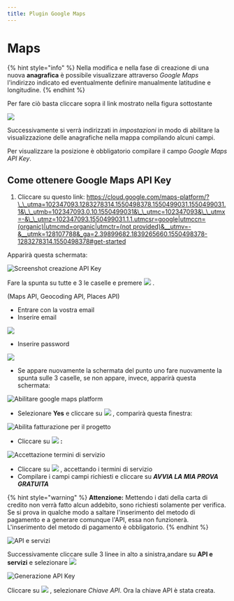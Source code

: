 ```yaml
---
title: Plugin Google Maps
---
```


# Maps

{% hint style="info" %}
Nella modifica e nella fase di creazione di una nuova **anagrafica** è possibile visualizzare attraverso _Google Maps_ l'indirizzo indicato ed eventualmente definire manualmente latitudine e longitudine.
{% endhint %}

Per fare ciò basta cliccare sopra il link mostrato nella figura sottostante

![](https://firebasestorage.googleapis.com/v0/b/gitbook-x-prod.appspot.com/o/spaces%2F-LZJeLg23eVDvrCv74U7-887967055%2Fuploads%2FBRVHan5ta23dwqYu6Mgw%2Ffile.png?alt=media)

Successivamente si verrà indirizzati in _impostazioni_ in modo di abilitare la visualizzazione delle anagrafiche nella mappa compilando alcuni campi.

Per visualizzare la posizione è obbligatorio compilare il campo _Google Maps API Key_.

## Come ottenere Google Maps API Key

1. Cliccare su questo link: [https://cloud.google.com/maps-platform/?\_\_utma=102347093.1283278314.1550498378.1550499031.1550499031.1&\_\_utmb=102347093.0.10.1550499031&\_\_utmc=102347093&\_\_utmx=-&\_\_utmz=102347093.1550499031.1.1.utmcsr=google|utmccn=(organic)|utmcmd=organic|utmctr=(not provided)&\_\_utmv=-&\_\_utmk=128107788&\_ga=2.39899682.1839265660.1550498378-1283278314.1550498378#get-started](https://cloud.google.com/maps-platform/?\_\_utma=102347093.1283278314.1550498378.1550499031.1550499031.1&\_\_utmb=102347093.0.10.1550499031&\_\_utmc=102347093&\_\_utmx=-&\_\_utmz=102347093.1550499031.1.1.utmcsr=google%7Cutmccn=%28organic%29%7Cutmcmd=organic%7Cutmctr=%28not%20provided%29&\_\_utmv=-&\_\_utmk=128107788&\_ga=2.39899682.1839265660.1550498378-1283278314.1550498378#get-started)

Apparirà questa schermata:

![Screenshot creazione API Key](../../.gitbook/assets/googleplatform1.PNG)

Fare la spunta su tutte e 3 le caselle e premere ![](../../.gitbook/assets/continua.PNG) .

(Maps API, Geocoding API, Places API)

* Entrare con la vostra email
* Inserire email

![](<../../.gitbook/assets/email (4) (4) (4) (4).PNG>)

* Inserire password

![](<../../.gitbook/assets/password (3).PNG>)

* Se appare nuovamente la schermata del punto uno fare nuovamente la spunta sulle 3 caselle, se non appare, invece, apparirà questa schermata:

![Abilitare google maps platform](../../.gitbook/assets/progetto.PNG)

* Selezionare **Yes** e cliccare su ![](../../.gitbook/assets/next.PNG) , comparirà questa finestra:

![Abilita fatturazione per il progetto](../../.gitbook/assets/fatturazione.PNG)

* Cliccare su ![](../../.gitbook/assets/creaccountdifatturazione.PNG) **:**

![Accettazione termini di servizio ](../../.gitbook/assets/1di2.PNG)

* Cliccare su ![](../../.gitbook/assets/accettaecontinua.PNG) , accettando i termini di servizio
* Compilare i campi campi richiesti e cliccare su _**AVVIA LA MIA PROVA GRATUITA**_

{% hint style="warning" %}
**Attenzione:** Mettendo i dati della carta di credito non verrà fatto alcun addebito, sono richiesti solamente per verifica. Se si prova in qualche modo a saltare l'inserimento del metodo di pagamento e a generare comunque l'API, essa non funzionerà. L'inserimento del metodo di pagamento è obbligatorio.
{% endhint %}

![API e servizi](../../.gitbook/assets/apieservizi.PNG)

Successivamente cliccare sulle 3 linee in alto a sinistra,andare su **API e servizi** e selezionare ![](<../../.gitbook/assets/credenziali (1) (2) (1).PNG>)

![Generazione API Key](../../.gitbook/assets/chiaveapi.PNG)

Cliccare su ![](../../.gitbook/assets/creacredenziali.PNG) , selezionare _Chiave API_. Ora la chiave API è stata creata.
